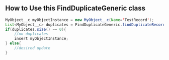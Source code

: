 
## How to Use this FindDuplicateGeneric class

```java
MyObject__c myObjectInstance = new MyObject__c(Name='TestRecord');
List<MyObject__c> duplicates = FindDuplicateGeneric.findDuplicateRecords(myObjectInstance);
if(duplicates.size() == 0){
    //no duplicates
    insert myObjectInstance;
} else{
    //desired update
}
```

